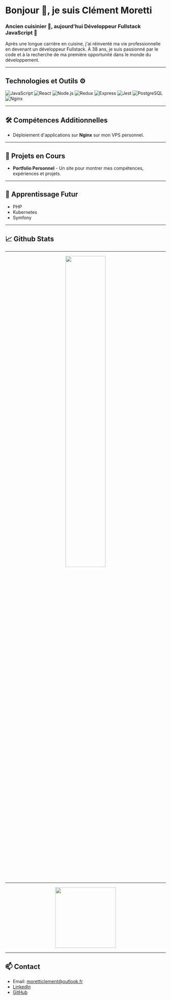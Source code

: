 # Bonjour 👋, je suis Clément Moretti

### Ancien cuisinier 🍴, aujourd'hui Développeur Fullstack JavaScript 🚀

Après une longue carrière en cuisine, j'ai réinventé ma vie professionnelle en devenant un développeur Fullstack. À 38 ans, je suis passionné par le code et à la recherche de ma première opportunité dans le monde du développement.

---

## Technologies et Outils ⚙️

![JavaScript](https://img.shields.io/badge/JavaScript-F7DF1E?style=flat-square&logo=javascript&logoColor=white)
![React](https://img.shields.io/badge/React-61DAFB?style=flat-square&logo=react&logoColor=white)
![Node.js](https://img.shields.io/badge/Node.js-339933?style=flat-square&logo=nodedotjs&logoColor=white)
![Redux](https://img.shields.io/badge/Redux-593D88?style=flat-square&logo=redux&logoColor=white)
![Express](https://img.shields.io/badge/Express-000000?style=flat-square&logo=express&logoColor=white)
![Jest](https://img.shields.io/badge/Jest-C21325?style=flat-square&logo=jest&logoColor=white)
![PostgreSQL](https://img.shields.io/badge/PostgreSQL-4169E1?style=flat-square&logo=postgresql&logoColor=white)
![Nginx](https://img.shields.io/badge/Nginx-009639?style=flat-square&logo=nginx&logoColor=white)

---

## 🛠 Compétences Additionnelles

- Déploiement d'applications sur **Nginx** sur mon VPS personnel.

---

## 🚀 Projets en Cours

- **Portfolio Personnel** - Un site pour montrer mes compétences, expériences et projets.

---

## 🌱 Apprentissage Futur

- PHP
- Kubernetes
- Symfony

---

## 📈 Github Stats

<p align="center">
  <a href="https://github.com/daddykoala">
  <hr/>
    <div align="center"><img height="50%" src="https://github-readme-stats.vercel.app/api?username=daddykoala&count_private=true&show_icons=true&theme=tokyonight&&include_all_commits=true"/></div>
    <hr/>
    <div align="center"><img height="190em" src="https://github-readme-stats-eight-theta.vercel.app/api/top-langs/?username=daddykoala&layout=compact&langs_count=5&theme=tokyonight"/></div>
    </a>


</p>

---

## 📫 Contact

- Email: moretticlement@outlook.fr
- [LinkedIn](https://www.linkedin.com/in/clement-moretti-39ab59220/)
- [GitHub](https://github.com/daddykoala)



